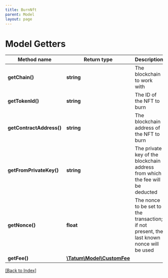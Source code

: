 ```yaml
---
title: BurnNft
parent: Model
layout: page
---
```


# Model Getters

Method name | Return type | Description | Notes
------------ | ------------- | ------------- | -------------
**getChain()** | **string** | The blockchain to work with |
**getTokenId()** | **string** | The ID of the NFT to burn |
**getContractAddress()** | **string** | The blockchain address of the NFT to burn |
**getFromPrivateKey()** | **string** | The private key of the blockchain address from which the fee will be deducted |
**getNonce()** | **float** | The nonce to be set to the transaction; if not present, the last known nonce will be used | [optional]
**getFee()** | [**\Tatum\Model\CustomFee**](CustomFee.md) |  | [optional]

[[Back to Index]](../index.md)
